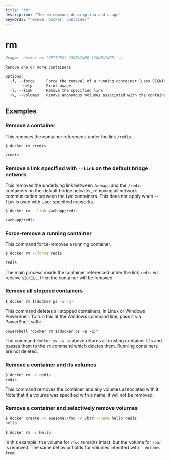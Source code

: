 ```yaml
---
title: "rm"
description: "The rm command description and usage"
keywords: "remove, Docker, container"
---
```


# rm

```markdown
Usage:  docker rm [OPTIONS] CONTAINER [CONTAINER...]

Remove one or more containers

Options:
  -f, --force     Force the removal of a running container (uses SIGKILL)
      --help      Print usage
  -l, --link      Remove the specified link
  -v, --volumes   Remove anonymous volumes associated with the container
```

## Examples

### Remove a container

This removes the container referenced under the link `/redis`.

```bash
$ docker rm /redis

/redis
```

### Remove a link specified with `--link` on the default bridge network

This removes the underlying link between `/webapp` and the `/redis`
containers on the default bridge network, removing all network communication
between the two containers. This does not apply when `--link` is used with
user-specified networks.

```bash
$ docker rm --link /webapp/redis

/webapp/redis
```

### Force-remove a running container

This command force-removes a running container.

```bash
$ docker rm --force redis

redis
```

The main process inside the container referenced under the link `redis` will receive
`SIGKILL`, then the container will be removed.

### Remove all stopped containers

```bash
$ docker rm $(docker ps -a -q)
```

This command deletes all stopped containers, in Linux or Windows PowerShell. To run this 
at the Windows command line, pass it via PowerShell, with:

```
powershell "docker rm $(docker ps -a -q)"
```

The command `docker ps -a -q` above returns all existing container IDs and passes them to
the `rm` command which deletes them. Running containers are not deleted.

### Remove a container and its volumes

```bash
$ docker rm -v redis
redis
```

This command removes the container and any volumes associated with it.
Note that if a volume was specified with a name, it will not be removed.

### Remove a container and selectively remove volumes

```bash
$ docker create -v awesome:/foo -v /bar --name hello redis
hello

$ docker rm -v hello
```

In this example, the volume for `/foo` remains intact, but the volume for
`/bar` is removed. The same behavior holds for volumes inherited with
`--volumes-from`.
